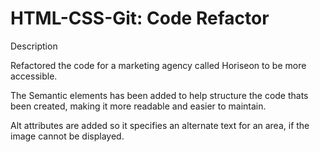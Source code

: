 # HTML-CSS-Git: Code Refactor

Description

Refactored the code for a marketing agency called Horiseon to be more accessible.

The Semantic elements has been added to help structure the code thats been created, making it more readable and easier to maintain.

Alt attributes are added so it specifies an alternate text for an area, if the image cannot be displayed.